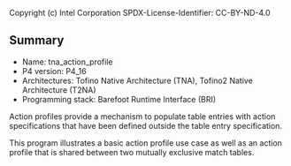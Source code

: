 
Copyright (c) Intel Corporation
SPDX-License-Identifier: CC-BY-ND-4.0


## Summary

* Name: tna_action_profile
* P4 version: P4_16
* Architectures: Tofino Native Architecture (TNA), Tofino2 Native Architecture (T2NA)
* Programming stack: Barefoot Runtime Interface (BRI)

Action profiles provide a mechanism to populate table entries with action 
specifications that have been defined outside the table entry specification. 

This program illustrates a basic action profile use case as well as an action
profile that is shared between two mutually exclusive match tables.
